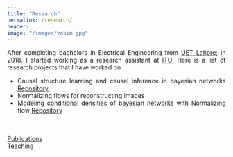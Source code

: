 ```yaml
---
title: "Research"
permalink: /research/
header:
image: "/images/zakim.jpg"
---
```


<div style="text-align: justify">
After completing bachelors in Electrical Engineering from <a href='https://www.uet.edu.pk/' target='_blank'>UET Lahore</a>; in 2018. I started working as a research assistant at <a href='https://itu.edu.pk' target='_blank'>ITU</a>; 
Here is a list of research projects that I have worked on
 
* Causal structure learning and causal inference in bayesian networks
  <a href="https://github.com/junmaq/RCA-Causal-Inference" target="_blank">Repository</a>
* Normalizing flows for reconstructing images 
* Modeling conditional densities of bayesian networks with Normalizing flow 
  <a href="https://github.com/junmaq/Bayesian-networks-with-normalizing-flows" target="_blank">Repository</a>

<br />
<br />
<a href="/publications/">Publications</a>
<br />
<a href="/teaching/">Teaching</a>







